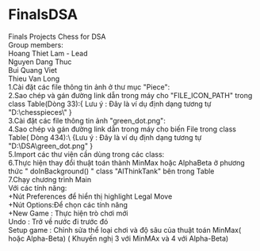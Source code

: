 # FinalsDSA
Finals Projects Chess for DSA\
Group members:\
Hoang Thiet Lam - Lead\
Nguyen Dang Thuc\
Bui Quang Viet\
Thieu Van Long\
1.Cài đặt các file thông tin ảnh ở thư mục "Piece":\
2.Sao chép và gán đường link dẫn trong máy cho "FILE_ICON_PATH" trong class Table(Dòng 33):{ Lưu ý : Đây là ví dụ định dạng tương tự "D:\\chesspieces\\" }\
3.Cài đặt các file thông tin ảnh "green_dot.png":\
4.Sao chép và gán đường link dẫn trong máy cho biến File trong class Table( Dòng 434):\ {Lưu ý : Đây là ví dụ định dạng tương tự "D:\\DSA\\green_dot.png" }\
5.Import các thư viện cần dùng trong các class:\
6.Thực hiện thay đổi thuật toán thành MinMax hoặc AlphaBeta ở phương thức " doInBackground() " class "AIThinkTank" bên trong Table\
7.Chạy chương trình Main\
Với các tính năng:\
+Nút Preferences để hiển thị highlight Legal Move\
+Nút Options:Để chọn các tính năng\
+New Game : Thực hiện trò chơi mới\
Undo : Trở về nước đi trước đó\
Setup game : Chỉnh sửa thể loại chơi và độ sâu của thuật toán MinMax( hoặc Alpha-Beta) ( Khuyến nghị 3 với MinMAx và 4 với Alpha-Beta)
